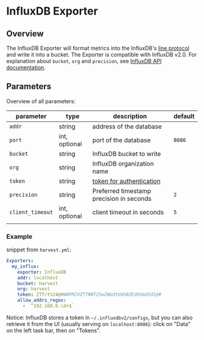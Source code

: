 


# InfluxDB Exporter

## Overview

The InfluxDB Exporter will format metrics into the InfluxDB's [line protocol](https://docs.influxdata.com/influxdb/v2.0/reference/syntax/line-protocol/#naming-restrictions) and write it into a bucket. The Exporter is compatible with InfluxDB v2.0. For explanation about `bucket`, `org` and `precision`, see [InfluxDB API documentation](https://docs.influxdata.com/influxdb/v2.0/api/#tag/Write).


## Parameters
Overview of all parameters:

| parameter              | type         | description                                      | default                |
|------------------------|--------------|--------------------------------------------------|------------------------|
| `addr`                 | string       | address of the database            			   |		     			|
| `port`                 | int, optional| port of the database                             | `8086`                 |
| `bucket`               | string       | InfluxDB bucket to write                         |                        |
| `org`                  | string       | InfluxDB organization name                       |                        |
| `token`                | string       | [token for authentication](https://docs.influxdata.com/influxdb/v2.0/security/tokens/view-tokens/)                     |                        |
| `precision`            | string       | Preferred timestamp precision in seconds         | `2`                    |
| `client_timeout`       | int, optional| client timeout in seconds                        | `5`                    |
|	|	|	|	|


### Example

snippet from `harvest.yml`:
```yaml
Exporters:
  my_influx:
	exporter: InfluxDB
	addr: localhost
	bucket: harvest
	org: harvest
	token: ZTTrt%24@#WNFM2VZTTNNT25wZWUdtUmhBZEdVUmd3dl@# 
	allow_addrs_regex:
  	  - `^192.168.0.\d+$`
```

Notice: InfluxDB stores a token in `~/.influxdbv2/configs`, but you can also retrieve it from the UI (usually serving on `localhost:8086`): click on "Data" on the left task bar, then on "Tokens".